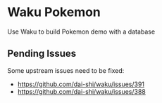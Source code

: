 # Waku Pokemon

Use Waku to build Pokemon demo with a database

## Pending Issues

Some upstream issues need to be fixed:

- https://github.com/dai-shi/waku/issues/391
- https://github.com/dai-shi/waku/issues/388

